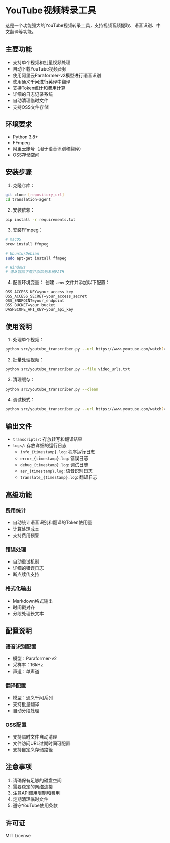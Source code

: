 # YouTube视频转录工具

这是一个功能强大的YouTube视频转录工具，支持视频音频提取、语音识别、中文翻译等功能。

## 主要功能

- 支持单个视频和批量视频处理
- 自动下载YouTube视频音频
- 使用阿里云Paraformer-v2模型进行语音识别
- 使用通义千问进行英译中翻译
- 支持Token统计和费用计算
- 详细的日志记录系统
- 自动清理临时文件
- 支持OSS文件存储

## 环境要求

- Python 3.8+
- FFmpeg
- 阿里云账号（用于语音识别和翻译）
- OSS存储空间

## 安装步骤

1. 克隆仓库：
```bash
git clone [repository_url]
cd translation-agent
```

2. 安装依赖：
```bash
pip install -r requirements.txt
```

3. 安装FFmpeg：
```bash
# macOS
brew install ffmpeg

# Ubuntu/Debian
sudo apt-get install ffmpeg

# Windows
# 请从官网下载并添加到系统PATH
```

4. 配置环境变量：
创建 `.env` 文件并添加以下配置：
```
OSS_ACCESS_KEY=your_access_key
OSS_ACCESS_SECRET=your_access_secret
OSS_ENDPOINT=your_endpoint
OSS_BUCKET=your_bucket
DASHSCOPE_API_KEY=your_api_key
```

## 使用说明

1. 处理单个视频：
```bash
python src/youtube_transcriber.py --url https://www.youtube.com/watch?v=xxxxx
```

2. 批量处理视频：
```bash
python src/youtube_transcriber.py --file video_urls.txt
```

3. 清理缓存：
```bash
python src/youtube_transcriber.py --clean
```

4. 调试模式：
```bash
python src/youtube_transcriber.py --url https://www.youtube.com/watch?v=xxxxx --debug
```

## 输出文件

- `transcripts/`: 存放转写和翻译结果
- `logs/`: 存放详细的运行日志
  - `info_{timestamp}.log`: 程序运行日志
  - `error_{timestamp}.log`: 错误日志
  - `debug_{timestamp}.log`: 调试日志
  - `asr_{timestamp}.log`: 语音识别日志
  - `translate_{timestamp}.log`: 翻译日志

## 高级功能

### 费用统计
- 自动统计语音识别和翻译的Token使用量
- 计算处理成本
- 支持费用预警

### 错误处理
- 自动重试机制
- 详细的错误日志
- 断点续传支持

### 格式化输出
- Markdown格式输出
- 时间戳对齐
- 分段处理长文本

## 配置说明

### 语音识别配置
- 模型：Paraformer-v2
- 采样率：16kHz
- 声道：单声道

### 翻译配置
- 模型：通义千问系列
- 支持批量翻译
- 自动分段处理

### OSS配置
- 支持临时文件自动清理
- 文件访问URL过期时间可配置
- 支持自定义存储路径

## 注意事项

1. 请确保有足够的磁盘空间
2. 需要稳定的网络连接
3. 注意API调用限制和费用
4. 定期清理临时文件
5. 遵守YouTube使用条款

## 许可证

MIT License 